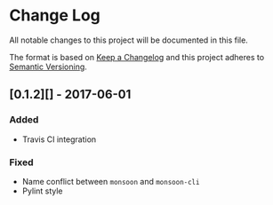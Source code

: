 # Change Log
All notable changes to this project will be documented in this file.

The format is based on [Keep a Changelog](http://keepachangelog.com/)
and this project adheres to [Semantic Versioning](http://semver.org/).

## [0.1.2][] - 2017-06-01
### Added
-   Travis CI integration
### Fixed
-   Name conflict between `monsoon` and `monsoon-cli`
-   Pylint style

